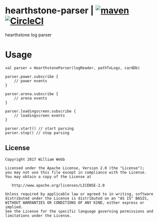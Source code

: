 hearthstone-parser | [![maven](https://maven-badges.herokuapp.com/maven-central/io.williamwebb.hearthstone/parser/badge.svg)]() [![CircleCI](https://circleci.com/gh/williamwebb/hearthstone-parser.svg?style=svg)](https://circleci.com/gh/williamwebb/hearthstone-parser)
============

hearthstone log parser

Usage
=====

```
val parser = HearthstoneParser(logReader, pathToLogs, cardDb)

parser.power.subscribe {
    // power events
}

parser.arena.subscribe {
    // arena events
}

parser.loadingscreen.subscribe {
    // loadingscreen events
}

parser.start() // start parsing
parser.stop() // stop parsing
```

License
-------

    Copyright 2017 William Webb

    Licensed under the Apache License, Version 2.0 (the "License");
    you may not use this file except in compliance with the License.
    You may obtain a copy of the License at

       http://www.apache.org/licenses/LICENSE-2.0

    Unless required by applicable law or agreed to in writing, software
    distributed under the License is distributed on an "AS IS" BASIS,
    WITHOUT WARRANTIES OR CONDITIONS OF ANY KIND, either express or implied.
    See the License for the specific language governing permissions and
    limitations under the License.